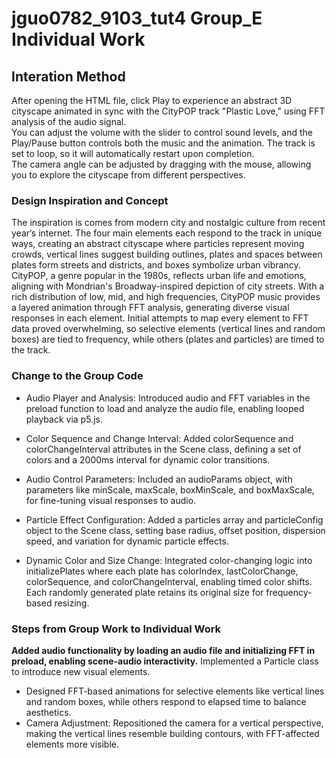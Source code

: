 # jguo0782_9103_tut4 Group_E Individual Work

## Interation Method
After opening the HTML file, click Play to experience an abstract 3D cityscape animated in sync with the CityPOP track "Plastic Love," using FFT analysis of the audio signal.  
You can adjust the volume with the slider to control sound levels, and the Play/Pause button controls both the music and the animation. The track is set to loop, so it will automatically restart upon completion.  
The camera angle can be adjusted by dragging with the mouse, allowing you to explore the cityscape from different perspectives.
### Design Inspiration and Concept
The inspiration is comes from modern city and nostalgic culture from recent year‘s internet.
The four main elements each respond to the track in unique ways, creating an abstract cityscape where particles represent moving crowds, vertical lines suggest building outlines, plates and spaces between plates form streets and districts, and boxes symbolize urban vibrancy. CityPOP, a genre popular in the 1980s, reflects urban life and emotions, aligning with Mondrian's Broadway-inspired depiction of city streets.
With a rich distribution of low, mid, and high frequencies, CityPOP music provides a layered animation through FFT analysis, generating diverse visual responses in each element. Initial attempts to map every element to FFT data proved overwhelming, so selective elements (vertical lines and random boxes) are tied to frequency, while others (plates and particles) are timed to the track.
### Change to the Group Code
* Audio Player and Analysis:
  Introduced audio and FFT variables in the preload function to load and analyze the audio file, enabling looped playback via p5.js.  

* Color Sequence and Change Interval:
  Added colorSequence and colorChangeInterval attributes in the Scene class, defining a set of colors and a 2000ms interval for dynamic color transitions.  

* Audio Control Parameters:
  Included an audioParams object, with parameters like minScale, maxScale, boxMinScale, and boxMaxScale, for fine-tuning visual responses to audio.  

* Particle Effect Configuration:
  Added a particles array and particleConfig object to the Scene class, setting base radius, offset position, dispersion speed, and variation for dynamic particle effects.  

* Dynamic Color and Size Change:
  Integrated color-changing logic into initializePlates where each plate has colorIndex, lastColorChange, colorSequence, and colorChangeInterval, enabling timed color shifts. Each randomly generated plate retains its original size for frequency-based resizing.
### Steps from Group Work to Individual Work
**Added audio functionality by loading an audio file and initializing FFT in preload, enabling scene-audio interactivity.**
Implemented a Particle class to introduce new visual elements.
* Designed FFT-based animations for selective elements like vertical lines and random boxes, while others respond to elapsed time to balance aesthetics.
* Camera Adjustment: Repositioned the camera for a vertical perspective, making the vertical lines resemble building contours, with FFT-affected elements more visible.
